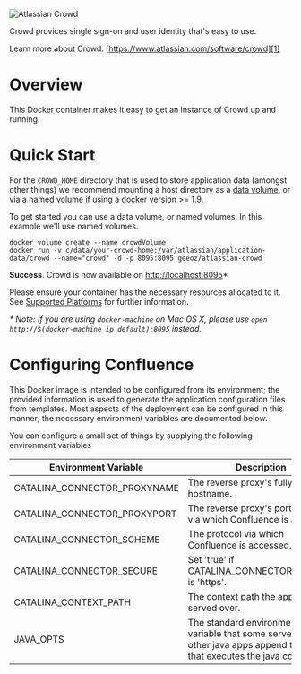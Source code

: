 ![Atlassian Crowd](https://wac-cdn.atlassian.com/dam/jcr:d2a1da52-ae52-4b06-9ab1-da8647a89653/crowd-icon-gradient-blue.svg?cdnVersion=696)

Crowd provices single sign-on and user identity that's easy to use.

Learn more about Crowd: [https://www.atlassian.com/software/crowd][1]

# Overview

This Docker container makes it easy to get an instance of Crowd up and running.

# Quick Start

For the `CROWD_HOME` directory that is used to store application data (amongst other things) we recommend mounting a host directory as a [data volume](https://docs.docker.com/engine/tutorials/dockervolumes/#/data-volumes), or via a named volume if using a docker version >= 1.9.

To get started you can use a data volume, or named volumes. In this example we'll use named volumes.

    docker volume create --name crowdVolume
    docker run -v c/data/your-crowd-home:/var/atlassian/application-data/crowd --name="crowd" -d -p 8095:8095 geeoz/atlassian-crowd


**Success**. Crowd is now available on [http://localhost:8095](http://localhost:8095)*

Please ensure your container has the necessary resources allocated to it. See [Supported Platforms][2] for further information.

_* Note: If you are using `docker-machine` on Mac OS X, please use `open http://$(docker-machine ip default):8095` instead._

# Configuring Confluence

This Docker image is intended to be configured from its environment; the
provided information is used to generate the application configuration files
from templates. Most aspects of the deployment can be configured in this manner; 
the necessary environment variables are documented below.

You can configure a small set of things by supplying the following environment variables

| Environment Variable              | Description |
| --------------------------------- | ----------- |
| CATALINA_CONNECTOR_PROXYNAME      | The reverse proxy's fully qualified hostname. |
| CATALINA_CONNECTOR_PROXYPORT      | The reverse proxy's port number via which Confluence is accessed. |
| CATALINA_CONNECTOR_SCHEME         | The protocol via which Confluence is accessed. |
| CATALINA_CONNECTOR_SECURE         | Set 'true' if CATALINA_CONNECTOR_SCHEME is 'https'. |
| CATALINA_CONTEXT_PATH             | The context path the application is served over. |
| JAVA_OPTS                         | The standard environment variable that some servers and other java apps append to the call that executes the java command. |

[1]: https://www.atlassian.com/software/crowd
[2]: https://confluence.atlassian.com/crowd/supported-platforms-191851.html
